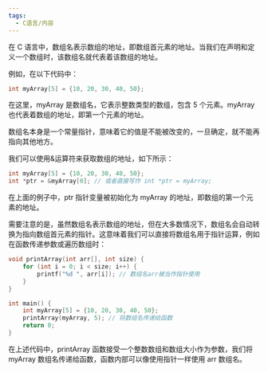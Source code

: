 ```yaml
---
tags:
  - C语言/内容
---
```

 在 C 语言中，数组名表示数组的地址，即数组首元素的地址。当我们在声明和定义一个数组时，该数组名就代表着该数组的地址。

 例如，在以下代码中：

 ```C
 int myArray[5] = {10, 20, 30, 40, 50};
 ```

 在这里，myArray 是数组名，它表示整数类型的数组，包含 5 个元素。myArray 也代表着数组的地址，即第一个元素的地址。

 数组名本身是一个常量指针，意味着它的值是不能被改变的，一旦确定，就不能再指向其他地方。

 我们可以使用&运算符来获取数组的地址，如下所示：

 ```C
 int myArray[5] = {10, 20, 30, 40, 50};
 int *ptr = &myArray[0]; // 或者直接写作 int *ptr = myArray;
 ```

 在上面的例子中，ptr 指针变量被初始化为 myArray 的地址，即数组的第一个元素的地址。

 需要注意的是，虽然数组名表示数组的地址，但在大多数情况下，数组名会自动转换为指向数组首元素的指针。这意味着我们可以直接将数组名用于指针运算，例如在函数传递参数或遍历数组时：

 ```c
 void printArray(int arr[], int size) {
     for (int i = 0; i < size; i++) {
         printf("%d ", arr[i]); // 数组名arr被当作指针使用
     }
 }
 
 int main() {
     int myArray[5] = {10, 20, 30, 40, 50};
     printArray(myArray, 5); // 将数组名传递给函数
     return 0;
 }
 ```

 在上述代码中，printArray 函数接受一个整数数组和数组大小作为参数，我们将 myArray 数组名传递给函数，函数内部可以像使用指针一样使用 arr 数组名。